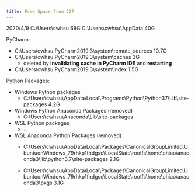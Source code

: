 ```yaml
---
title: Free Space from 227
---
```


2020/4/9
C:\Users\cwhsu 69G
C:\Users\cwhsu\AppData 40G

PyCharm:
- C:\Users\cwhsu\.PyCharm2019.3\system\remote_sources 10.7G
- C:\Users\cwhsu\.PyCharm2019.3\system\caches 3G
  - deleted by **invalidating cache in PyCharm IDE** and **restarting**
- C:\Users\cwhsu\.PyCharm2019.3\system\index 1.5G

Python Packages:
- Windows Python packages
	- C:\Users\cwhsu\AppData\Local\Programs\Python\Python37\Lib\site-packages 4.2G
- Windows Python Anaconda Packages (removed)
	- C:\Users\cwhsu\Anaconda\Lib\site-packages
- WSL Python packages 
	- ...
- WSL Anaconda Python Packages (removed)
	- C:\Users\cwhsu\AppData\Local\Packages\CanonicalGroupLimited.UbuntuonWindows_79rhkp1fndgsc\LocalState\rootfs\home\chiao\anaconda3\lib\python3.7\site-packages 2.1G

	- C:\Users\cwhsu\AppData\Local\Packages\CanonicalGroupLimited.UbuntuonWindows_79rhkp1fndgsc\LocalState\rootfs\home\chiao\anaconda3\pkgs 3.1G